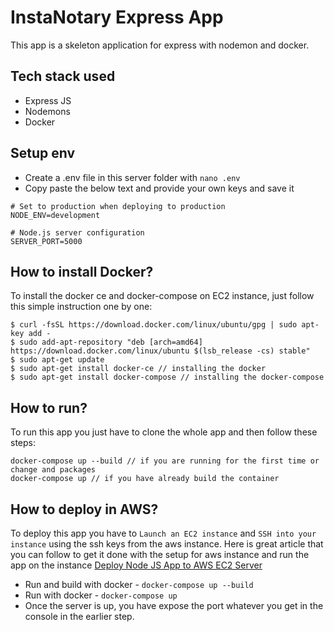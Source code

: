# InstaNotary Express App

This app is a skeleton application for express with nodemon and docker.

## Tech stack used

- Express JS
- Nodemons
- Docker

## Setup env

- Create a .env file in this server folder with `nano .env`
- Copy paste the below text and provide your own keys and save it

```
# Set to production when deploying to production
NODE_ENV=development

# Node.js server configuration
SERVER_PORT=5000

```

## How to install Docker?

To install the docker ce and docker-compose on EC2 instance, just follow this simple instruction one by one:

```
$ curl -fsSL https://download.docker.com/linux/ubuntu/gpg | sudo apt-key add -
$ sudo add-apt-repository "deb [arch=amd64] https://download.docker.com/linux/ubuntu $(lsb_release -cs) stable"
$ sudo apt-get update
$ sudo apt-get install docker-ce // installing the docker
$ sudo apt-get install docker-compose // installing the docker-compose
```

## How to run?

To run this app you just have to clone the whole app and then follow these steps:

```
docker-compose up --build // if you are running for the first time or change and packages
docker-compose up // if you have already build the container
```

## How to deploy in AWS?

To deploy this app you have to `Launch an EC2 instance` and `SSH into your instance` using the ssh keys from the aws instance. Here is great article that you can follow to get it done with the setup for aws instance and run the app on the instance [Deploy Node JS App to AWS EC2 Server](https://ourcodeworld.com/articles/read/977/how-to-deploy-a-node-js-application-on-aws-ec2-server)

- Run and build with docker - `docker-compose up --build`
- Run with docker - `docker-compose up`
- Once the server is up, you have expose the port whatever you get in the console in the earlier step.
